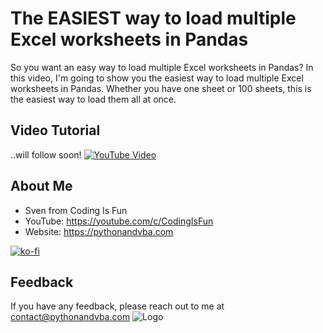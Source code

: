# The EASIEST way to load multiple Excel worksheets in Pandas
So you want an easy way to load multiple Excel worksheets in Pandas? In this video, I'm going to show you the easiest way to load multiple Excel worksheets in Pandas. Whether you have one sheet or 100 sheets, this is the easiest way to load them all at once.


## Video Tutorial
..will follow soon!
[![YouTube Video](https://img.youtube.com/vi/XXX/0.jpg)](https://youtu.be/XXX)


## About Me
- Sven from Coding Is Fun
- YouTube: https://youtube.com/c/CodingIsFun
- Website: https://pythonandvba.com

[![ko-fi](https://ko-fi.com/img/githubbutton_sm.svg)](https://ko-fi.com/X7X47Q0EG)

## Feedback
If you have any feedback, please reach out to me at contact@pythonandvba.com
![Logo](https://www.pythonandvba.com/banner-img)
